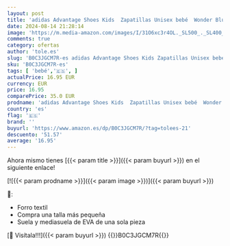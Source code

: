 ```yaml
---
layout: post
title: 'adidas Advantage Shoes Kids  Zapatillas Unisex bebé  Wonder Blue/Blue Burst/Preloved Ink  26 EU'
date: 2024-08-14 21:28:14
image: 'https://m.media-amazon.com/images/I/31O6xc3r4OL._SL500_._SL400_.jpg'
comments: true
category: ofertas
author: 'tole.es'
slug: 'B0C3JGCM7R-es adidas Advantage Shoes Kids Zapatillas Unisex bebé Wonder...'
sku: 'B0C3JGCM7R-es'
tags: [ 'bebé','🇪🇸', ]
actualPrice: 16.95 EUR
currency: EUR
price: 16.95
comparePrice: 35.0 EUR
prodname: 'adidas Advantage Shoes Kids  Zapatillas Unisex bebé  Wonder Blue/Blue Burst/Preloved Ink  26 EU'
country: 'es'
flag: '🇪🇸'
brand: ''
buyurl: 'https://www.amazon.es/dp/B0C3JGCM7R/?tag=tolees-21'
descuento: '51.57'
average: '16.95'
---
```


Ahora mismo tienes [{{< param title >}}]({{< param buyurl >}}) en el siguiente enlace!

[![{{< param prodname >}}]({{< param image >}})]({{< param buyurl >}})

🔎:

- Forro textil
- Compra una talla más pequeña
- Suela y mediasuela de EVA de una sola pieza

[🛒 Visítala!!!]({{< param buyurl >}})
{{<world>}}B0C3JGCM7R{{</world>}}
